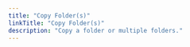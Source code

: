 ```yaml
---
title: "Copy Folder(s)"
linkTitle: "Copy Folder(s)"
description: "Copy a folder or multiple folders."
---
```

